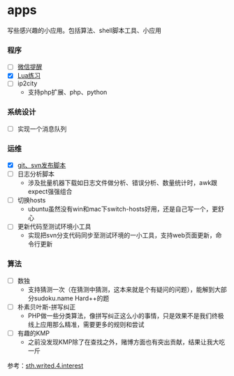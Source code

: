 # apps
写些感兴趣的小应用。包括算法、shell脚本工具、小应用


### 程序
- [ ] [微信提醒](./wx-reminder/README.md)
- [x] [Lua练习](./lua)
- [ ] ip2city
    - 支持php扩展、php、python

### 系统设计
- [ ] 实现一个消息队列
### 运维
- [x] [git、svn发布脚本](./release-tools/README.md)
- [ ] 日志分析脚本
    - 涉及批量机器下载如日志文件做分析、错误分析、数量统计时，awk跟expect强强组合
- [ ] 切换hosts
    - ubuntu虽然没有win和mac下switch-hosts好用，还是自己写一个，更舒心
- [ ] 更新代码至测试环境小工具
    - 实现把svn分支代码同步至测试环境的一小工具，支持web页面更新，命令行更新
    
### 算法
- [ ] 数独
    - 支持猜测一次（在猜测中猜测，这本来就是个有疑问的问题），能解到大部分sudoku.name Hard++的题
- [ ] 朴素贝叶斯-拼写纠正
    - PHP做一些分类算法，像拼写纠正这么小的事情，只是效果不是我们终极线上应用那么精准，需要更多的规则和尝试
- [ ] 有趣的KMP
    - 之前没发现KMP除了在查找之外，赌博方面也有突出贡献，结果让我大吃一斤
    
    
参考：[sth.writed.4.interest](https://github.com/meolu/sth.writed.4.interest)